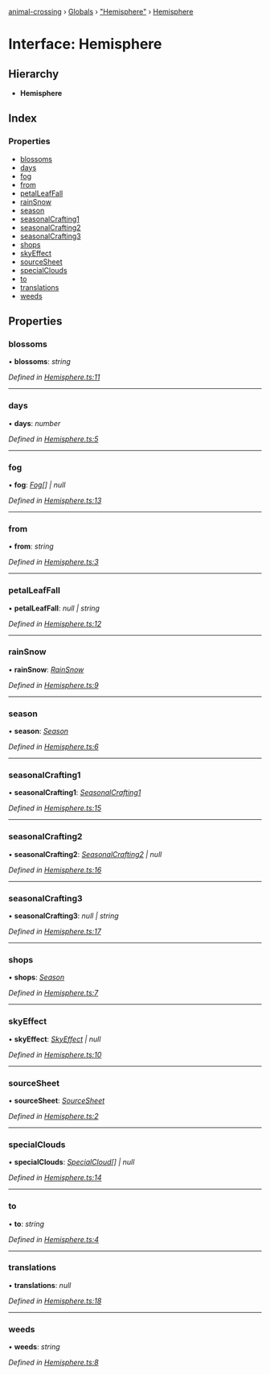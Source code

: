 [animal-crossing](../README.md) › [Globals](../globals.md) › ["Hemisphere"](../modules/_hemisphere_.md) › [Hemisphere](_hemisphere_.hemisphere.md)

# Interface: Hemisphere

## Hierarchy

* **Hemisphere**

## Index

### Properties

* [blossoms](_hemisphere_.hemisphere.md#blossoms)
* [days](_hemisphere_.hemisphere.md#days)
* [fog](_hemisphere_.hemisphere.md#fog)
* [from](_hemisphere_.hemisphere.md#from)
* [petalLeafFall](_hemisphere_.hemisphere.md#petalleaffall)
* [rainSnow](_hemisphere_.hemisphere.md#rainsnow)
* [season](_hemisphere_.hemisphere.md#season)
* [seasonalCrafting1](_hemisphere_.hemisphere.md#seasonalcrafting1)
* [seasonalCrafting2](_hemisphere_.hemisphere.md#seasonalcrafting2)
* [seasonalCrafting3](_hemisphere_.hemisphere.md#seasonalcrafting3)
* [shops](_hemisphere_.hemisphere.md#shops)
* [skyEffect](_hemisphere_.hemisphere.md#skyeffect)
* [sourceSheet](_hemisphere_.hemisphere.md#sourcesheet)
* [specialClouds](_hemisphere_.hemisphere.md#specialclouds)
* [to](_hemisphere_.hemisphere.md#to)
* [translations](_hemisphere_.hemisphere.md#translations)
* [weeds](_hemisphere_.hemisphere.md#weeds)

## Properties

###  blossoms

• **blossoms**: *string*

*Defined in [Hemisphere.ts:11](https://github.com/Norviah/animal-crossing/blob/fbef868/module/types/Hemisphere.ts#L11)*

___

###  days

• **days**: *number*

*Defined in [Hemisphere.ts:5](https://github.com/Norviah/animal-crossing/blob/fbef868/module/types/Hemisphere.ts#L5)*

___

###  fog

• **fog**: *[Fog](../enums/_hemisphere_.fog.md)[] | null*

*Defined in [Hemisphere.ts:13](https://github.com/Norviah/animal-crossing/blob/fbef868/module/types/Hemisphere.ts#L13)*

___

###  from

• **from**: *string*

*Defined in [Hemisphere.ts:3](https://github.com/Norviah/animal-crossing/blob/fbef868/module/types/Hemisphere.ts#L3)*

___

###  petalLeafFall

• **petalLeafFall**: *null | string*

*Defined in [Hemisphere.ts:12](https://github.com/Norviah/animal-crossing/blob/fbef868/module/types/Hemisphere.ts#L12)*

___

###  rainSnow

• **rainSnow**: *[RainSnow](../enums/_hemisphere_.rainsnow.md)*

*Defined in [Hemisphere.ts:9](https://github.com/Norviah/animal-crossing/blob/fbef868/module/types/Hemisphere.ts#L9)*

___

###  season

• **season**: *[Season](../enums/_hemisphere_.season.md)*

*Defined in [Hemisphere.ts:6](https://github.com/Norviah/animal-crossing/blob/fbef868/module/types/Hemisphere.ts#L6)*

___

###  seasonalCrafting1

• **seasonalCrafting1**: *[SeasonalCrafting1](../enums/_hemisphere_.seasonalcrafting1.md)*

*Defined in [Hemisphere.ts:15](https://github.com/Norviah/animal-crossing/blob/fbef868/module/types/Hemisphere.ts#L15)*

___

###  seasonalCrafting2

• **seasonalCrafting2**: *[SeasonalCrafting2](../enums/_hemisphere_.seasonalcrafting2.md) | null*

*Defined in [Hemisphere.ts:16](https://github.com/Norviah/animal-crossing/blob/fbef868/module/types/Hemisphere.ts#L16)*

___

###  seasonalCrafting3

• **seasonalCrafting3**: *null | string*

*Defined in [Hemisphere.ts:17](https://github.com/Norviah/animal-crossing/blob/fbef868/module/types/Hemisphere.ts#L17)*

___

###  shops

• **shops**: *[Season](../enums/_hemisphere_.season.md)*

*Defined in [Hemisphere.ts:7](https://github.com/Norviah/animal-crossing/blob/fbef868/module/types/Hemisphere.ts#L7)*

___

###  skyEffect

• **skyEffect**: *[SkyEffect](../enums/_hemisphere_.skyeffect.md) | null*

*Defined in [Hemisphere.ts:10](https://github.com/Norviah/animal-crossing/blob/fbef868/module/types/Hemisphere.ts#L10)*

___

###  sourceSheet

• **sourceSheet**: *[SourceSheet](../enums/_hemisphere_.sourcesheet.md)*

*Defined in [Hemisphere.ts:2](https://github.com/Norviah/animal-crossing/blob/fbef868/module/types/Hemisphere.ts#L2)*

___

###  specialClouds

• **specialClouds**: *[SpecialCloud](../enums/_hemisphere_.specialcloud.md)[] | null*

*Defined in [Hemisphere.ts:14](https://github.com/Norviah/animal-crossing/blob/fbef868/module/types/Hemisphere.ts#L14)*

___

###  to

• **to**: *string*

*Defined in [Hemisphere.ts:4](https://github.com/Norviah/animal-crossing/blob/fbef868/module/types/Hemisphere.ts#L4)*

___

###  translations

• **translations**: *null*

*Defined in [Hemisphere.ts:18](https://github.com/Norviah/animal-crossing/blob/fbef868/module/types/Hemisphere.ts#L18)*

___

###  weeds

• **weeds**: *string*

*Defined in [Hemisphere.ts:8](https://github.com/Norviah/animal-crossing/blob/fbef868/module/types/Hemisphere.ts#L8)*
